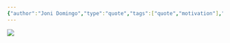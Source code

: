 ```yaml
---
{"author":"Joni Domingo","type":"quote","tags":["quote","motivation"],"dg-publish":true,"dg-hide":true,"title":"Be the person who still tries","permalink":"/ban-than/motivation/be-the-person-who-still-tries/","hide":true,"dgPassFrontmatter":true}
---
```




![](https://i.imgur.com/CK3xZD4.png)